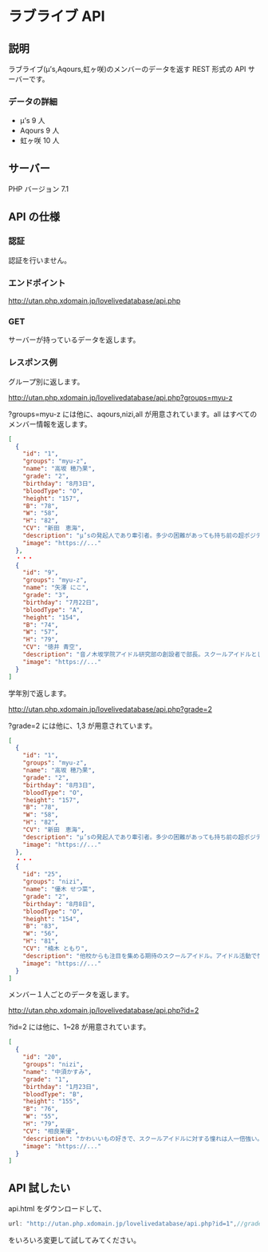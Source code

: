 # ラブライブ API

## 説明

ラブライブ(μ’s,Aqours,虹ヶ咲)のメンバーのデータを返す REST 形式の API サーバーです。

### データの詳細

- μ’s 9 人
- Aqours 9 人
- 虹ヶ咲 10 人

## サーバー

PHP バージョン 7.1

## API の仕様

### 認証

認証を行いません。

### エンドポイント

http://utan.php.xdomain.jp/lovelivedatabase/api.php

### GET

サーバーが持っているデータを返します。

### レスポンス例

グループ別に返します。

http://utan.php.xdomain.jp/lovelivedatabase/api.php?groups=myu-z

?groups=myu-z には他に、aqours,nizi,all が用意されています。all はすべてのメンバー情報を返します。

```json
[
  {
    "id": "1",
    "groups": "myu-z",
    "name": "高坂 穂乃果",
    "grade": "2",
    "birthday": "8月3日",
    "bloodType": "O",
    "height": "157",
    "B": "78",
    "W": "58",
    "H": "82",
    "CV": "新田　恵海",
    "description": "μ’sの発起人であり牽引者。多少の困難があっても持ち前の超ポジティブシンキングで次々と突破していくμ’sのリーダー。",
    "image": "https://..."
  },
  ・・・
  {
    "id": "9",
    "groups": "myu-z",
    "name": "矢澤 にこ",
    "grade": "3",
    "birthday": "7月22日",
    "bloodType": "A",
    "height": "154",
    "B": "74",
    "W": "57",
    "H": "79",
    "CV": "徳井 青空",
    "description": "音ノ木坂学院アイドル研究部の創設者で部長。スクールアイドルとしてのこだわりはメンバー１で、μ’sの活動をとても大切に思っている。一人称は「にこにー」。",
    "image": "https://..."
  }
]
```

学年別で返します。

http://utan.php.xdomain.jp/lovelivedatabase/api.php?grade=2

?grade=2 には他に、1,3 が用意されています。

```json
[
  {
    "id": "1",
    "groups": "myu-z",
    "name": "高坂 穂乃果",
    "grade": "2",
    "birthday": "8月3日",
    "bloodType": "O",
    "height": "157",
    "B": "78",
    "W": "58",
    "H": "82",
    "CV": "新田　恵海",
    "description": "μ’sの発起人であり牽引者。多少の困難があっても持ち前の超ポジティブシンキングで次々と突破していくμ’sのリーダー。",
    "image": "https://..."
  },
  ・・・
  {
    "id": "25",
    "groups": "nizi",
    "name": "優木 せつ菜",
    "grade": "2",
    "birthday": "8月8日",
    "bloodType": "O",
    "height": "154",
    "B": "83",
    "W": "56",
    "H": "81",
    "CV": "楠木 ともり",
    "description": "他校からも注目を集める期待のスクールアイドル。アイドル活動で忙しいためか、「校内でその姿を見た人はいない」という都市伝説のような噂もある。実はアニメや漫画が大好き。",
    "image": "https://..."
  }
]
```

メンバー１人ごとのデータを返します。

http://utan.php.xdomain.jp/lovelivedatabase/api.php?id=2

?id=2 には他に、1~28 が用意されています。

```json
[
  {
    "id": "20",
    "groups": "nizi",
    "name": "中須かすみ",
    "grade": "1",
    "birthday": "1月23日",
    "bloodType": "B",
    "height": "155",
    "B": "76",
    "W": "55",
    "H": "79",
    "CV": "相良茉優",
    "description": "かわいいもの好きで、スクールアイドルに対する憧れは人一倍強い。いたずらっ子な性格で、よくいたずらをするが、メンバーたちには全然効いていない様子。",
    "image": "https://..."
  }
]
```

## API 試したい

api.html をダウンロードして、

```js
url: "http://utan.php.xdomain.jp/lovelivedatabase/api.php?id=1",//grade groups id
```

をいろいろ変更して試してみてください。
